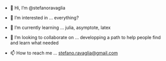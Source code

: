 - 👋 Hi, I’m @stefanoravaglia

- 👀 I’m interested in ...
         everything?

- 🌱 I’m currently learning ...
         julia, asymptote, latex

- 💞️ I’m looking to collaborate on ...
         developping a path to help 
         people find and learn what needed

- 📫 How to reach me ...
         stefano.ravaglia@gmail.com


<!---
stefanoravaglia/stefanoravaglia is a ✨ special ✨ repository because its `README.md` (this file) appears on your GitHub profile.
You can click the Preview link to take a look at your changes.
--->
